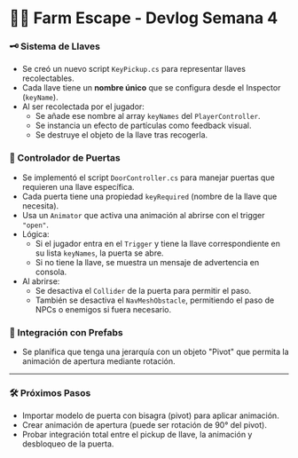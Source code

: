 
# 🧟‍♂️ Farm Escape - Devlog Semana 4

### 🗝️ Sistema de Llaves

- Se creó un nuevo script `KeyPickup.cs` para representar llaves recolectables.
- Cada llave tiene un **nombre único** que se configura desde el Inspector (`keyName`).
- Al ser recolectada por el jugador:
  - Se añade ese nombre al array `keyNames` del `PlayerController`.
  - Se instancia un efecto de partículas como feedback visual.
  - Se destruye el objeto de la llave tras recogerla.

### 🚪 Controlador de Puertas

- Se implementó el script `DoorController.cs` para manejar puertas que requieren una llave específica.
- Cada puerta tiene una propiedad `keyRequired` (nombre de la llave que necesita).
- Usa un `Animator` que activa una animación al abrirse con el trigger `"open"`.
- Lógica:
  - Si el jugador entra en el `Trigger` y tiene la llave correspondiente en su lista `keyNames`, la puerta se abre.
  - Si no tiene la llave, se muestra un mensaje de advertencia en consola.
- Al abrirse:
  - Se desactiva el `Collider` de la puerta para permitir el paso.
  - También se desactiva el `NavMeshObstacle`, permitiendo el paso de NPCs o enemigos si fuera necesario.
  
### 🧱 Integración con Prefabs
- Se planifica que tenga una jerarquía con un objeto "Pivot" que permita la animación de apertura mediante rotación.
---

### 🛠️ Próximos Pasos

- Importar modelo de puerta con bisagra (pivot) para aplicar animación.
- Crear animación de apertura (puede ser rotación de 90° del pivot).
- Probar integración total entre el pickup de llave, la animación y desbloqueo de la puerta.

